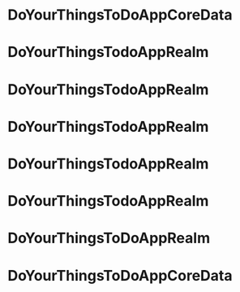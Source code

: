# DoYourThingsToDoAppCoreData
# DoYourThingsTodoAppRealm
# DoYourThingsTodoAppRealm
# DoYourThingsTodoAppRealm
# DoYourThingsTodoAppRealm
# DoYourThingsTodoAppRealm
# DoYourThingsToDoAppRealm
# DoYourThingsToDoAppCoreData
